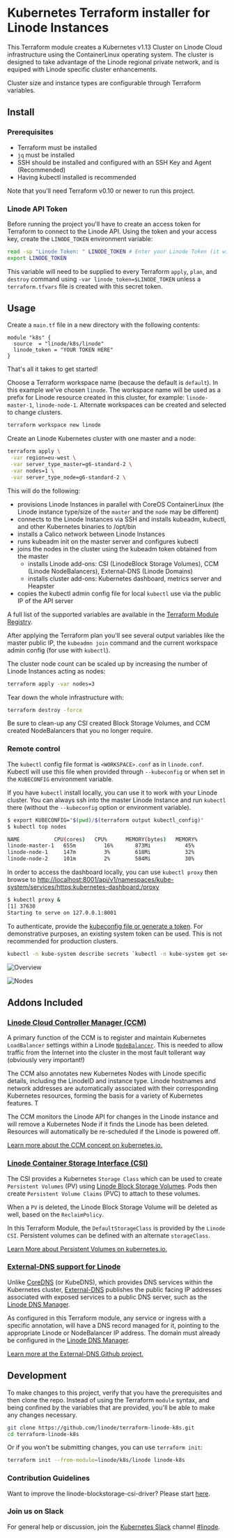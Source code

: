 # Kubernetes Terraform installer for Linode Instances

This Terraform module creates a Kubernetes v1.13 Cluster on Linode Cloud infrastructure using the ContainerLinux operating system.  The cluster is designed to take advantage of the Linode regional private network, and is equiped with Linode specific cluster enhancements.

Cluster size and instance types are configurable through Terraform variables.

## Install

### Prerequisites

* Terraform must be installed
* `jq` must be installed
* SSH should be installed and configured with an SSH Key and Agent (Recommended)
* Having kubectl installed is recommended

Note that you'll need Terraform v0.10 or newer to run this project.

### Linode API Token

Before running the project you'll have to create an access token for Terraform to connect to the Linode API.
Using the token and your access key, create the `LINODE_TOKEN` environment variable:

```bash
read -sp "Linode Token: " LINODE_TOKEN # Enter your Linode Token (it will be hidden)
export LINODE_TOKEN
```

This variable will need to be supplied to every Terraform `apply`, `plan`, and `destroy` command using `-var linode_token=$LINODE_TOKEN` unless a `terraform.tfvars` file is created with this secret token.

## Usage

Create a `main.tf` file in a new directory with the following contents:

```hcl
module "k8s" {
  source  = "linode/k8s/linode"
  linode_token = "YOUR TOKEN HERE"
}
```

That's all it takes to get started!

Choose a Terraform workspace name (because the default is `default`).  In this example we've chosen `linode`.  The workspace name will be used as a prefix for Linode resource created in this cluster, for example: `linode-master-1`, `linode-node-1`.  Alternate workspaces can be created and selected to change clusters.

```bash
terraform workspace new linode
```

Create an Linode Kubernetes cluster with one master and a node:

```bash
terraform apply \
 -var region=eu-west \
 -var server_type_master=g6-standard-2 \
 -var nodes=1 \
 -var server_type_node=g6-standard-2 \
```

This will do the following:

* provisions Linode Instances in parallel with CoreOS ContainerLinux (the Linode instance type/size of the `master` and the `node` may be different)
* connects to the Linode Instances via SSH and installs kubeadm, kubectl, and other Kubernetes binaries to /opt/bin
* installs a Calico network between Linode Instances
* runs kubeadm init on the master server and configures kubectl
* joins the nodes in the cluster using the kubeadm token obtained from the master
  * installs Linode add-ons: CSI (LinodeBlock Storage Volumes), CCM (Linode NodeBalancers), External-DNS (Linode Domains)
  * installs cluster add-ons: Kubernetes dashboard, metrics server and Heapster
* copies the kubectl admin config file for local `kubectl` use via the public IP of the API server

A full list of the supported variables are available in the [Terraform Module Registry](https://registry.terraform.io/modules/linode/k8s/linode/?tab=inputs).

After applying the Terraform plan you'll see several output variables like the master public IP,
the `kubeadmn join` command and the current workspace admin config (for use with `kubectl`).

The cluster node count can be scaled up by increasing the number of Linode Instances acting as nodes:

```bash
terraform apply -var nodes=3
```

Tear down the whole infrastructure with:

```bash
terraform destroy -force
```

Be sure to clean-up any CSI created Block Storage Volumes, and CCM created NodeBalancers that you no longer require.

### Remote control

The `kubectl` config file format is `<WORKSPACE>.conf` as in `linode.conf`.  Kubectl will use this file when provided through `--kubeconfig` or when set in the `KUBECONFIG` environment variable.

If you have `kubectl` install locally, you can use it to work with your Linode cluster.  You can always ssh into the master Linode Instance and run `kubectl` there (without the `--kubeconfig` option or environment variable).

```bash
$ export KUBECONFIG="$(pwd)/$(terraform output kubectl_config)"
$ kubectl top nodes

NAME           CPU(cores)   CPU%      MEMORY(bytes)   MEMORY%
linode-master-1   655m         16%       873Mi           45%
linode-node-1     147m         3%        618Mi           32%
linode-node-2     101m         2%        584Mi           30%
```

In order to access the dashboard locally, you can use `kubectl proxy` then browse to <http://localhost:8001/api/v1/namespaces/kube-system/services/https:kubernetes-dashboard:/proxy>

```bash
$ kubectl proxy &
[1] 37630
Starting to serve on 127.0.0.1:8001
```

To authenticate, provide the [kubeconfig file or generate a token](https://github.com/kubernetes/dashboard/wiki/Access-control#authentication).  For demonstrative purposes, an existing system token can be used.  This is not recommended for production clusters.

```bash
kubectl -n kube-system describe secrets `kubectl -n kube-system get secrets | awk '/clusterrole-aggregation-controller/ {print $1}'` | awk '/token:/ {print $2}'
```

![Overview](https://github.com/linode/terraform-linode-k8s/blob/master/screens/dash-overview.png)

![Nodes](https://github.com/linode/terraform-linode-k8s/blob/master/screens/dash-nodes.png)

## Addons Included

### [**Linode Cloud Controller Manager (CCM)**](https://github.com/linode/linode-cloud-controller-manager)

A primary function of the CCM is to register and maintain Kubernetes `LoadBalancer` settings within a Linode [`NodeBalancer`](https://www.linode.com/nodebalancers).  This is needed to allow traffic from the Internet into the cluster in the most fault tollerant way (obviously very important!)

The CCM also annotates new Kubernetes Nodes with Linode specific details, including the LinodeID and instance type.  Linode hostnames and network addresses are automatically associated with their corresponding Kubernetes resources, forming the basis for a variety of Kubernetes features.  T

The CCM monitors the Linode API for changes in the Linode instance and will remove a Kubernetes Node if it finds the Linode has been deleted.  Resources will automatically be re-scheduled if the Linode is powered off.

[Learn more about the CCM concept on kubernetes.io.](https://kubernetes.io/docs/concepts/architecture/cloud-controller/)  

### [**Linode Container Storage Interface (CSI)**](https://github.com/linode/linode-blockstorage-csi-driver)

The CSI provides a Kubernetes `Storage Class` which can be used to create `Persistent Volumes` (PV) using [Linode Block Storage Volumes](https://www.linode.com/blockstorage).  Pods then create `Persistent Volume Claims` (PVC) to attach to these volumes.

When a `PV` is deleted, the Linode Block Storage Volume will be deleted as well, based on the `ReclaimPolicy`.

In this Terraform Module, the `DefaultStorageClass` is provided by the `Linode CSI`.  Persistent volumes can be defined with an alternate  `storageClass`.

[Learn More about Persistent Volumes on kubernetes.io.](https://kubernetes.io/docs/concepts/storage/persistent-volumes/)

### [**External-DNS support for Linode**](https://github.com/kubernetes-incubator/external-dns/blob/master/docs/tutorials/linode.md)

Unlike [CoreDNS](https://kubernetes.io/docs/tasks/administer-cluster/dns-custom-nameservers/) (or KubeDNS), which provides DNS services within the Kubernetes cluster, [External-DNS](https://github.com/kubernetes-incubator/external-dns/blob/master/README.md) publishes the public facing IP addresses associated with exposed services to a public DNS server, such as the [Linode DNS Manager](https://www.linode.com/dns-manager).

As configured in this Terraform module, any service or ingress with a specific annotation, will have a DNS record managed for it, pointing to the appropriate Linode or NodeBalancer IP address.  The domain must already be configured in the [Linode DNS Manager](https://www.linode.com/docs/platform/manager/dns-manager/#domain-zones).

[Learn more at the External-DNS Github project.](https://github.com/kubernetes-incubator/external-dns)

## Development

To make changes to this project, verify that you have the prerequisites and then clone the repo.  Instead of using the Terraform `module` syntax, and being confined by the variables that are provided, you'll be able to make any changes necessary.

```bash
git clone https://github.com/linode/terraform-linode-k8s.git
cd terraform-linode-k8s
```

Or if you won't be submitting changes, you can use `terraform init`:

```bash
terraform init --from-module=linode/k8s/linode linode-k8s
```

### Contribution Guidelines

Want to improve the linode-blockstorage-csi-driver? Please start [here](.github/CONTRIBUTING.md).

### Join us on Slack

For general help or discussion, join the [Kubernetes Slack](http://slack.k8s.io/) channel [#linode](https://kubernetes.slack.com/messages/CD4B15LUR).
